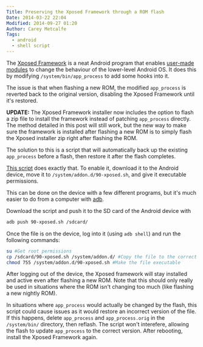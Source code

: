 ```yaml
---
Title: Preserving the Xposed Framework through a ROM flash
Date: 2014-03-22 22:04
Modified: 2014-09-27 01:20
Author: Carey Metcalfe
Tags:
  - android
  - shell script
---
```


The [Xposed Framework](http://repo.xposed.info/) is a neat Android program that
enables [user-made modules](http://repo.xposed.info/module-overview) to change
the behaviour of the lower-level Android OS. It does this by modifying
`/system/bin/app_process` to add some hooks into it.

The issue is that when flashing a new ROM, the modified `app_process` is
reverted back to the original version, disabling the Xposed Framework
until it's restored.

**UPDATE:** The Xposed Framework installer now includes the option to flash
a zip file to install the framework instead of patching `app_process` directly.
The method detailed in this post will still work, but the new way to make sure
the framework is installed after flashing a new ROM is to simply flash the
Xposed installer zip right after flashing the ROM.

The solution to this is a script that will automatically back up the existing
`app_process` before a flash, then restore it after the flash completes.

[This script](http://forum.xda-developers.com/showpost.php?p=43617268&postcount=2087)
does exactly that. To enable it, download it to the Android device, move it to
`/system/addon.d/90-xposed.sh`, and give it executable permissions.

This can be done on the device with a few different programs, but it's much
easier to do from a computer with [adb](https://developer.android.com/tools/help/adb.html).

Download the script and push it to the SD card of the Android device with
```bash
adb push 90-xposed.sh /sdcard/
```

Once the file is on the device, log into it (using `adb shell`) and run the
following commands:
```bash
su #Get root permissions
cp /sdcard/90-xposed.sh /system/addon.d/ #Copy the file to the correct folder
chmod 755 /system/addon.d/90-xposed.sh #Make the file executable
```

After logging out of the device, the Xposed framework will stay installed and
active even after flashing a new ROM. Note that this should only really be
used in situations where the ROM isn't changing too much (like flashing a new
nightly ROM).

In situations where `app_process` would actually be changed by the flash, this
script could cause issues as it would restore an incorrect version of the file.
If this happens, delete `app_process` and `app_process.orig` in the
`/system/bin/` directory, then reflash. The script won't interefere, allowing
the flash to update `app_process` to the correct version. After rebooting,
install the Xposed Framework again.
